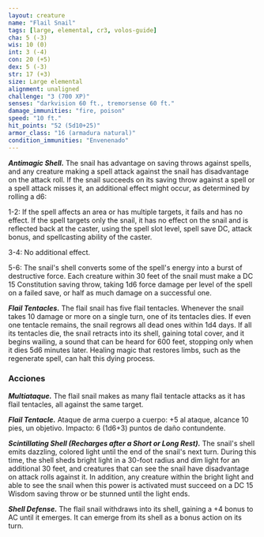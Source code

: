 ```yaml
---
layout: creature
name: "Flail Snail"
tags: [large, elemental, cr3, volos-guide]
cha: 5 (-3)
wis: 10 (0)
int: 3 (-4)
con: 20 (+5)
dex: 5 (-3)
str: 17 (+3)
size: Large elemental
alignment: unaligned
challenge: "3 (700 XP)"
senses: "darkvision 60 ft., tremorsense 60 ft."
damage_immunities: "fire, poison"
speed: "10 ft."
hit_points: "52 (5d10+25)"
armor_class: "16 (armadura natural)"
condition_immunities: "Envenenado"
---
```


***Antimagic Shell.*** The snail has advantage on saving throws against spells, and any creature making a spell attack against the snail has disadvantage on the attack roll. If the snail succeeds on its saving throw against a spell or a spell attack misses it, an additional effect might occur, as determined by rolling a d6:

1-2: If the spell affects an area or has multiple targets, it fails and has no effect. If the spell targets only the snail, it has no effect on the snail and is reflected back at the caster, using the spell slot level, spell save DC, attack bonus, and spellcasting ability of the caster.

3-4: No additional effect.

5-6: The snail's shell converts some of the spell's energy into a burst of destructive force. Each creature within 30 feet of the snail must make a DC 15 Constitution saving throw, taking 1d6 force damage per level of the spell on a failed save, or half as much damage on a successful one.

***Flail Tentacles.*** The flail snail has five flail tentacles. Whenever the snail takes 10 damage or more on a single turn, one of its tentacles dies. If even one tentacle remains, the snail regrows all dead ones within 1d4 days. If all its tentacles die, the snail retracts into its shell, gaining total cover, and it begins wailing, a sound that can be heard for 600 feet, stopping only when it dies 5d6 minutes later. Healing magic that restores limbs, such as the regenerate spell, can halt this dying process.

### Acciones

***Multiataque.*** The flail snail makes as many flail tentacle attacks as it has flail tentacles, all against the same target.

***Flail Tentacle.*** Ataque de arma cuerpo a cuerpo: +5 al ataque, alcance 10 pies, un objetivo. Impacto: 6 (1d6+3) puntos de daño contundente.

***Scintillating Shell (Recharges after a Short or Long Rest).*** The snail's shell emits dazzling, colored light until the end of the snail's next turn. During this time, the shell sheds bright light in a 30-foot radius and dim light for an additional 30 feet, and creatures that can see the snail have disadvantage on attack rolls against it. In addition, any creature within the bright light and able to see the snail when this power is activated must succeed on a DC 15 Wisdom saving throw or be stunned until the light ends.

***Shell Defense.*** The flail snail withdraws into its shell, gaining a +4 bonus to AC until it emerges. It can emerge from its shell as a bonus action on its turn.